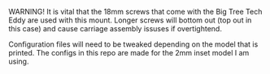 WARNING! It is vital that the 18mm screws that come with the Big Tree Tech Eddy are used with this mount. Longer screws will bottom out (top out in this case) and cause carriage assembly issuses if overtightend.

Configuration files will need to be tweaked depending on the model that is printed. The configs in this repo are made for the 2mm inset model I am using.